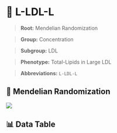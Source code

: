 # 🧪 L-LDL-L

> **Root:** Mendelian Randomization

> **Group:** Concentration  

> **Subgroup:** LDL

> **Phenotype:** Total-Lipids in Large LDL  

> **Abbreviations:** `L-LDL-L`

## 🧬 Mendelian Randomization  

<img src="/MR/Figures/Inverse/L-LDL-L.png"/>


## 📊 Data Table


<CsvTableMRI src="/MR/Data/Inverse/L-LDL-L.csv"/>
